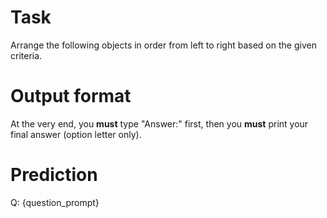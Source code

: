 # Task
Arrange the following objects in order from left to right based on the given criteria.

# Output format
At the very end, you **must** type "Answer:" first, then you **must** print your final answer (option letter only).

# Prediction
Q: {question_prompt}